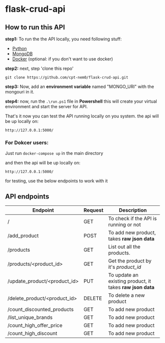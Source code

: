 # flask-crud-api

## How to run this API

**step1:**
To run the the API locally, you need following stuff:
 - [Python](https://www.python.org/downloads/)
 - [MongoDB](https://www.mongodb.com/try/download/community)
 - [Docker](https://www.docker.com/products/docker-desktop) (optional: if you don't want to use docker)

**step2:**
next, step 'clone this repo'

```git clone https://github.com/cpt-nem0/flask-crud-api.git```

**step3:**
Now, add an **environment variable** named "MONGO_URI"
with the mongouri in it.

**step4:**
now, run the ```.\run.ps1``` file in **Powershell** 
this will create your virtual environment and start the server for API.

That's it now you can test the API running locally on you system. the api will be up locally on:

```http://127.0.0.1:5000/```


### For Dokcer users:
Just run ```docker-compose up```  in the main directory

and then the api will be up locally on:

```http://127.0.0.1:5000/```

for testing, use the below endpoints to work with it


## API endpoints


| Endpoint | Request | Description|
| ----------- | ----------- | ----------- | 
|  / | GET | To check if the API is running or not |
| /add_product | POST | To add new product, takes **raw json data** |
| /products | GET | List out all the products. |
| /products/<product_id> | GET | Get the product by it's *product_id* |
| /update_product/<product_id> | PUT | To update an existing product, it takes **raw json data** |
| /delete_product/<product_id> | DELETE | To delete a new product|
| /count_discounted_products | GET | To add new product |
| /list_unique_brands | GET | To add new product |
| /count_high_offer_price | GET | To add new product |
| /count_high_discount | GET | To add new product |

